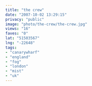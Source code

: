 ```yaml
---
title: "the crew"
date: "2007-10-02 13:29:15"
privacy: "public"
image: "photo/the-crew/the-crew.jpg"
views: "16"
faves: "0"
lat: "51503567"
lng: "-22648"
tags:
- "canarywharf"
- "england"
- "fog"
- "london"
- "mist"
- "uk"
---
```


